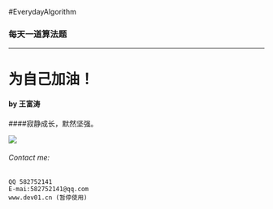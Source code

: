 #EverydayAlgorithm
### 每天一道算法题
---
# 为自己加油！
#### by 王富涛
####寂静成长，默然坚强。

![](http://oefgxz8nx.bkt.clouddn.com/%E5%8A%A0%E6%B2%B9jpg)
###### Contact me:

    QQ 582752141
    E-mai:582752141@qq.com
    www.dev01.cn (暂停使用)

